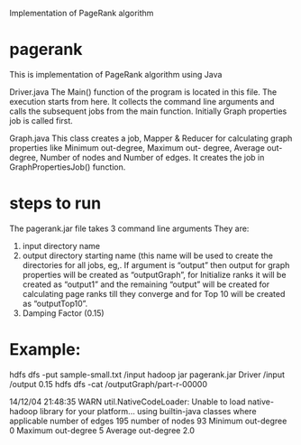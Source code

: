 Implementation of PageRank algorithm

pagerank
========

This is implementation of PageRank algorithm using Java 

Driver.java
  The Main() function of the program is located in this file. The execution starts from here. It collects the command line arguments and calls the subsequent jobs from the main function. Initially Graph properties job is called first.

Graph.java
  This class creates a job, Mapper & Reducer for calculating graph properties like Minimum out-degree, Maximum out- degree, Average out-degree, Number of nodes and Number of edges. It creates the job in GraphPropertiesJob() function.

 

steps to run
============
The pagerank.jar file takes 3 command line arguments They are:
1. input directory name
2. output directory starting name (this name will be used to create the directories for all jobs, eg,. If argument is “output”
then output for graph properties will be created as “outputGraph”, for Initialize ranks it will be created as “output1” and the remaining “output<number>” will be created for calculating page ranks till they converge and for Top 10 will be created as “outputTop10”.
3. Damping Factor (0.15)

Example:
===========
hdfs dfs -put sample-small.txt /input
hadoop jar pagerank.jar Driver /input /output 0.15
hdfs dfs -cat /outputGraph/part-r-00000

14/12/04 21:48:35 WARN util.NativeCodeLoader: Unable to load native-hadoop library for your platform... using builtin-java classes where applicable
number of edges 	195
number of nodes 	93
Minimum out-degree  0
Maximum out-degree  5
Average out-degree  2.0

